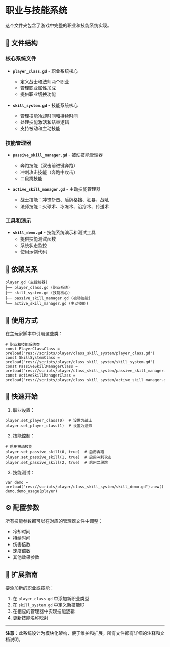 # 职业与技能系统

这个文件夹包含了游戏中完整的职业和技能系统实现。

## 📁 文件结构

### 核心系统文件
- **`player_class.gd`** - 职业系统核心
  - 定义战士和法师两个职业
  - 管理职业属性加成
  - 提供职业切换功能

- **`skill_system.gd`** - 技能系统核心
  - 管理技能冷却时间和持续时间
  - 处理技能激活和结束逻辑
  - 支持被动和主动技能

### 技能管理器
- **`passive_skill_manager.gd`** - 被动技能管理器
  - 奔跑技能（双击前进键奔跑）
  - 冲刺攻击技能（奔跑中攻击）
  - 二段跳技能

- **`active_skill_manager.gd`** - 主动技能管理器
  - 战士技能：冲锋斩击、盾牌格挡、狂暴、战吼
  - 法师技能：火球术、冰冻术、治疗术、传送术

### 工具和演示
- **`skill_demo.gd`** - 技能系统演示和测试工具
  - 提供技能测试函数
  - 系统状态监控
  - 使用示例代码

## 🔗 依赖关系

```
player.gd (主控制器)
├── player_class.gd (职业系统)
├── skill_system.gd (技能核心)
├── passive_skill_manager.gd (被动技能)
└── active_skill_manager.gd (主动技能)
```

## 🎯 使用方式

在主玩家脚本中引用这些类：

```gdscript
# 职业和技能系统类
const PlayerClassClass = preload("res://scripts/player/class_skill_system/player_class.gd")
const SkillSystemClass = preload("res://scripts/player/class_skill_system/skill_system.gd")
const PassiveSkillManagerClass = preload("res://scripts/player/class_skill_system/passive_skill_manager.gd")
const ActiveSkillManagerClass = preload("res://scripts/player/class_skill_system/active_skill_manager.gd")
```

## 🚀 快速开始

1. 职业设置：
```gdscript
player.set_player_class(0)  # 设置为战士
player.set_player_class(1)  # 设置为法师
```

2. 技能控制：
```gdscript
# 启用被动技能
player.set_passive_skill(0, true)  # 启用奔跑
player.set_passive_skill(1, true)  # 启用冲刺攻击
player.set_passive_skill(2, true)  # 启用二段跳
```

3. 技能测试：
```gdscript
var demo = preload("res://scripts/player/class_skill_system/skill_demo.gd").new()
demo.demo_usage(player)
```

## ⚙️ 配置参数

所有技能参数都可以在对应的管理器文件中调整：
- 冷却时间
- 持续时间
- 伤害倍数
- 速度倍数
- 其他效果参数

## 🔧 扩展指南

要添加新的职业或技能：
1. 在 `player_class.gd` 中添加新职业类型
2. 在 `skill_system.gd` 中定义新技能ID
3. 在相应的管理器中实现技能逻辑
4. 更新技能名称映射

---

**注意**：此系统设计为模块化架构，便于维护和扩展。所有文件都有详细的注释和文档说明。
